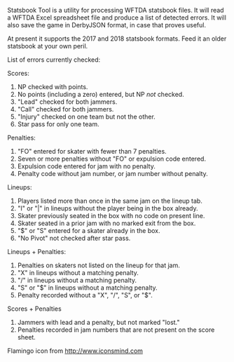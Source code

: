 Statsbook Tool is a utility for processing WFTDA statsbook files.  It will read a WFTDA Excel spreadsheet file and produce a list of detected errors.  It will also save the game in DerbyJSON format, in case that proves useful.

At present it supports the 2017 and 2018 statsbook formats.  Feed it an older statsbook at your own peril.

List of errors currently checked:

Scores:

1. NP checked with points.
2. No points (including a zero) entered, but NP *not* checked.
3. "Lead" checked for both jammers.
4. "Call" checked for both jammers.
5. "Injury" checked on one team but not the other.
6. Star pass for only one team.

Penalties:

1. "FO" entered for skater with fewer than 7 penalties.
2. Seven or more penalties without "FO" or expulsion code entered.
3. Expulsion code entered for jam with no penalty.
4. Penalty code without jam number, or jam number without penalty.

Lineups:

1. Players listed more than once in the same jam on the lineup tab.
2. "I" or "|" in lineups without the player being in the box already.
3. Skater previously seated in the box with no code on present line.
4. Skater seated in a prior jam with no marked exit from the box.
5. "$" or "S" entered for a skater already in the box.
6. "No Pivot" not checked after star pass.

Lineups + Penalties:

1. Penalties on skaters not listed on the lineup for that jam.
2. "X" in lineups without a matching penalty.
3. "/" in lineups without a matching penalty.
4. "S" or "$" in lineups without a matching penalty.
5. Penalty recorded without a "X", "/", "S", or "$". 

Scores + Penalties

1. Jammers with lead and a penalty, but not marked "lost."
2. Penalties recorded in jam numbers that are not present on the score sheet.

Flamingo icon from http://www.iconsmind.com